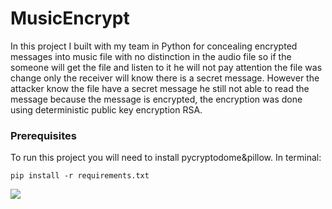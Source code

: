 # MusicEncrypt

In this project I built with my team in Python for concealing encrypted messages into music file with no distinction in the audio file so if the someone will get the file and listen to it he will not pay attention the file was change only the receiver will know there is a secret message.
However the attacker know the file have a secret message he still not able to read the message because the message is encrypted, 
the encryption was done using deterministic public key encryption RSA.

### Prerequisites

To run this project you will need to install pycryptodome&pillow.
In terminal:

```
pip install -r requirements.txt
```

![](music_encryption_pic.png)

